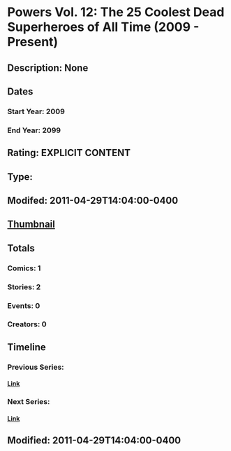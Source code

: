 # Powers Vol. 12: The 25 Coolest Dead Superheroes of All Time (2009 - Present)
## Description: None
## Dates
### Start Year: 2009
### End Year: 2099
## Rating: EXPLICIT CONTENT
## Type: 
## Modifed: 2011-04-29T14:04:00-0400
## [Thumbnail](http://i.annihil.us/u/prod/marvel/i/mg/c/e0/4bb6495d5fce6.jpg)
## Totals
### Comics: 1
### Stories: 2
### Events: 0
### Creators: 0
## Timeline
### Previous Series: 
#### [Link]()
### Next Series: 
#### [Link]()
## Modified: 2011-04-29T14:04:00-0400